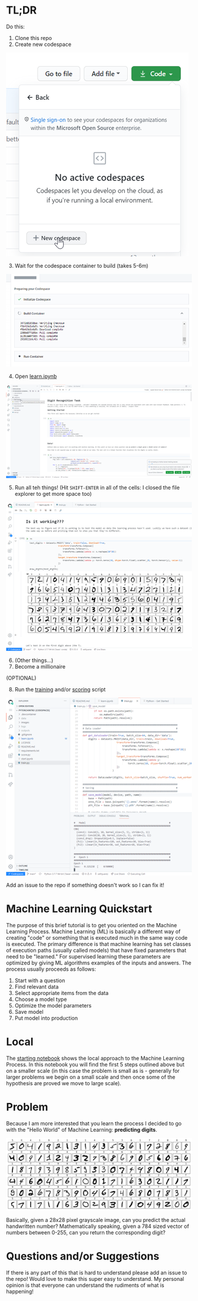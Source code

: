 # TL;DR

Do this:
1. Clone this repo
2. Create new codespace

![New codespace](images/new_codespace.png)

3. Wait for the codespace container to build (takes 5-6m)

![codespace build](images/codespace_build.png)

4. Open [learn.ipynb](learn.ipynb)

![open notebook](images/learn_ipynb.png)

5. Run all teh things! (Hit `SHIFT-ENTER` in all of the cells: I closed the file explorer to get more space too)

![run notebook](images/nb_run.png)

6. (Other things...)
7. Become a millionaire

(OPTIONAL)

8. Run the [training](train.py) and/or [scoring](score.py) script

![run script](images/script_run.png)


Add an issue to the repo if something doesn't work so I can 
fix it!

# Machine Learning Quickstart
The purpose of this brief tutorial is to get you oriented
on the Machine Learning Process. Machine Learning (ML) is
basically a different way of creating "code" or something
that is executed much in the same way code is executed. The
primary difference is that machine learning has set classes
of execution paths (usually called models) that have fixed
parameters that need to be "learned." For supervised learning
these parameters are optimized by giving ML algorithms examples
of the inputs and answers. The process usually proceeds as follows:

1. Start with a question
2. Find relevant data
3. Select appropriate items from the data
4. Choose a model type
5. Optimize the model parameters
6. Save model
7. Put model into production

# Local
The [starting notebook](learn.ipynb) shows the local approach
to the Machine Learning Process. In this notebook you will
find the first 5 steps outlined above but on a smaller scale
(in this case the problem is small as is - generally for larger
problems we begin on a small scale and then once some of the
hypothesis are proved we move to large scale).


# Problem
Because I am more interested that you learn the process I decided
to go with the "Hello World" of Machine Learning: **predicting 
digits**.

![Digit Examples](images/digits.png)

Basically, given a 28x28 pixel grayscale image, can you predict
the actual handwritten number? Mathematically speaking, given 
a 784 sized vector of numbers between 0-255, can you return the 
corresponding digit?

# Questions and/or Suggestions
If there is any part of this that is hard to understand please
add an issue to the repo! Would love to make this super easy to
understand. My personal opinion is that everyone can understand
the rudiments of what is happening!

